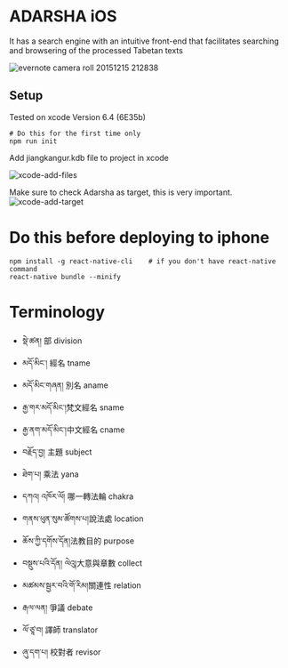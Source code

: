# ADARSHA iOS
It has a search engine with an intuitive front-end that facilitates searching and browsering of the processed Tabetan texts

![evernote camera roll 20151215 212838](https://cloud.githubusercontent.com/assets/880569/11811953/a8713b84-a373-11e5-9830-f1debd44a7bd.png)


## Setup

Tested on xcode Version 6.4 (6E35b)


```
# Do this for the first time only
npm run init
```
Add jiangkangur.kdb file to project in xcode

![xcode-add-files](http://raw.githubusercontent.com/kmsheng/AdarshaIos/master/docs/xcode-add-files.png)

Make sure to check Adarsha as target, this is very important.
![xcode-add-target](https://cloud.githubusercontent.com/assets/880569/12003325/86eaacaa-ab54-11e5-8e98-00904641e117.jpg)

# Do this before deploying to iphone

```
npm install -g react-native-cli    # if you don't have react-native command
react-native bundle --minify
```

# Terminology

* སྡེ་ཚན། 部 division
* མདོ་མིང་།   經名  tname
* མདོ་མིང་གཞན།  別名  aname
* རྒྱ་གར་མདོ་མིང་།梵文經名  sname
* རྒྱ་ནག་མདོ་མིང་།中文經名 cname
* བརྗོད་བྱ།  主題  subject
* ཐེག་པ། 乘法  yana
* དཀའ། འཁོར་ལོ། 哪一轉法輪  chakra
* གནས་ཕུན་སུམ་ཚོགས་པ།說法處  location
* ཆོས་ཀྱི་དགོས་དོན།法教目的  purpose
* བསྡུས་པའི་དོན། ལེའུ།大意與章數  collect
* མཚམས་སྦྱར་བའི་གོ་རིམ།關連性  relation
* རྒལ་ལན།  爭議  debate
* ལོ་ཙཱ་བ།  譯師  translator
* ཞུ་དག་པ།   校對者  revisor
